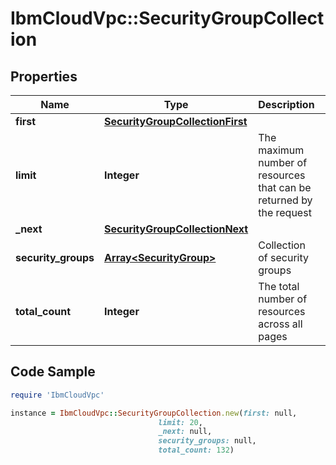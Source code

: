 # IbmCloudVpc::SecurityGroupCollection

## Properties

Name | Type | Description | Notes
------------ | ------------- | ------------- | -------------
**first** | [**SecurityGroupCollectionFirst**](SecurityGroupCollectionFirst.md) |  | 
**limit** | **Integer** | The maximum number of resources that can be returned by the request | 
**_next** | [**SecurityGroupCollectionNext**](SecurityGroupCollectionNext.md) |  | [optional] 
**security_groups** | [**Array&lt;SecurityGroup&gt;**](SecurityGroup.md) | Collection of security groups | 
**total_count** | **Integer** | The total number of resources across all pages | 

## Code Sample

```ruby
require 'IbmCloudVpc'

instance = IbmCloudVpc::SecurityGroupCollection.new(first: null,
                                 limit: 20,
                                 _next: null,
                                 security_groups: null,
                                 total_count: 132)
```


